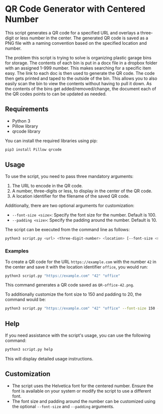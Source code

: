 # QR Code Generator with Centered Number

This script generates a QR code for a specified URL and overlays a three-digit or less number in the center. The generated QR code is saved as a PNG file with a naming convention based on the specified location and number.

The problem this script is trying to solve is organizing plastic garage bins for storage.  The contents of each bin is put in a docx file in a dropbox folder with an assigned 1-999 number.  This makes searching for a specific item easy.  The link to each doc is then used to generate the QR code.  The code then gets printed and taped to the outside of the bin.  This allows you to also easily scan the bin to view the contents without having to pull it down.  As the contents of the bins get added/removed/change, the document each of the QR codes points to can be updated as needed.

## Requirements

- Python 3
- Pillow library
- qrcode library

You can install the required libraries using pip:

```bash
pip3 install Pillow qrcode
```

## Usage

To use the script, you need to pass three mandatory arguments:
1. The URL to encode in the QR code.
2. A number, three-digits or less, to display in the center of the QR code.
3. A location identifier for the filename of the saved QR code.

Additionally, there are two optional arguments for customization:
- `--font-size <size>`: Specify the font size for the number. Default is 100.
- `--padding <size>`: Specify the padding around the number. Default is 10.

The script can be executed from the command line as follows:

```bash
python3 script.py <url> <three-digit-number> <location> [--font-size <size>] [--padding <size>]
```

### Examples

To create a QR code for the URL `https://example.com` with the number `42` in the center and save it with the location identifier `office`, you would run:

```bash
python3 script.py "https://example.com" "42" "office"
```

This command generates a QR code saved as `QR-office-42.png`.

To additionally customize the font size to 150 and padding to 20, the command would be:

```bash
python3 script.py "https://example.com" "42" "office" --font-size 150 --padding 20
```

## Help

If you need assistance with the script's usage, you can use the following command:

```bash
python3 script.py help
```

This will display detailed usage instructions.

## Customization

- The script uses the Helvetica font for the centered number. Ensure the font is available on your system or modify the script to use a different font.
- The font size and padding around the number can be customized using the optional `--font-size` and `--padding` arguments.
